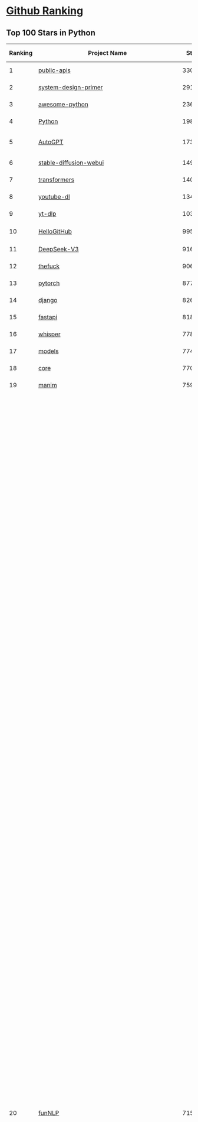 [Github Ranking](../README.md)
==========

## Top 100 Stars in Python

| Ranking | Project Name | Stars | Forks | Language | Open Issues | Description | Last Commit |
| ------- | ------------ | ----- | ----- | -------- | ----------- | ----------- | ----------- |
| 1 | [public-apis](https://github.com/public-apis/public-apis) | 330609 | 34994 | Python | 55 | A collective list of free APIs | 2024-10-31T19:50:02Z |
| 2 | [system-design-primer](https://github.com/donnemartin/system-design-primer) | 291454 | 48429 | Python | 235 | Learn how to design large-scale systems. Prep for the system design interview.  Includes Anki flashcards. | 2024-12-02T01:10:39Z |
| 3 | [awesome-python](https://github.com/vinta/awesome-python) | 236684 | 25389 | Python | 0 | An opinionated list of awesome Python frameworks, libraries, software and resources. | 2024-08-11T17:10:18Z |
| 4 | [Python](https://github.com/TheAlgorithms/Python) | 198242 | 46391 | Python | 63 | All Algorithms implemented in Python | 2025-03-10T17:57:31Z |
| 5 | [AutoGPT](https://github.com/Significant-Gravitas/AutoGPT) | 173118 | 45291 | Python | 178 | AutoGPT is the vision of accessible AI for everyone, to use and to build on. Our mission is to provide the tools, so that you can focus on what matters. | 2025-03-11T02:59:11Z |
| 6 | [stable-diffusion-webui](https://github.com/AUTOMATIC1111/stable-diffusion-webui) | 149187 | 27859 | Python | 2309 | Stable Diffusion web UI | 2025-03-04T16:11:29Z |
| 7 | [transformers](https://github.com/huggingface/transformers) | 140952 | 28233 | Python | 1022 | 🤗 Transformers: State-of-the-art Machine Learning for Pytorch, TensorFlow, and JAX. | 2025-03-10T20:14:19Z |
| 8 | [youtube-dl](https://github.com/ytdl-org/youtube-dl) | 134598 | 10234 | Python | 3689 | Command-line program to download videos from YouTube.com and other video sites | 2025-03-11T02:00:24Z |
| 9 | [yt-dlp](https://github.com/yt-dlp/yt-dlp) | 103655 | 8131 | Python | 1519 | A feature-rich command-line audio/video downloader | 2025-03-07T21:14:38Z |
| 10 | [HelloGitHub](https://github.com/521xueweihan/HelloGitHub) | 99520 | 9833 | Python | 196 | :octocat: 分享 GitHub 上有趣、入门级的开源项目。Share interesting, entry-level open source projects on GitHub. | 2025-03-10T10:04:23Z |
| 11 | [DeepSeek-V3](https://github.com/deepseek-ai/DeepSeek-V3) | 91668 | 14844 | Python | 103 | None | 2025-02-24T03:50:20Z |
| 12 | [thefuck](https://github.com/nvbn/thefuck) | 90642 | 3640 | Python | 277 | Magnificent app which corrects your previous console command. | 2024-07-19T14:56:13Z |
| 13 | [pytorch](https://github.com/pytorch/pytorch) | 87756 | 23563 | Python | 14612 | Tensors and Dynamic neural networks in Python with strong GPU acceleration | 2025-03-11T04:03:20Z |
| 14 | [django](https://github.com/django/django) | 82655 | 32356 | Python | 0 | The Web framework for perfectionists with deadlines. | 2025-03-10T20:48:25Z |
| 15 | [fastapi](https://github.com/fastapi/fastapi) | 81853 | 7067 | Python | 53 | FastAPI framework, high performance, easy to learn, fast to code, ready for production | 2025-03-10T17:28:24Z |
| 16 | [whisper](https://github.com/openai/whisper) | 77863 | 9330 | Python | 0 | Robust Speech Recognition via Large-Scale Weak Supervision | 2025-01-04T20:56:17Z |
| 17 | [models](https://github.com/tensorflow/models) | 77431 | 45665 | Python | 1063 | Models and examples built with TensorFlow | 2025-03-11T00:03:26Z |
| 18 | [core](https://github.com/home-assistant/core) | 77028 | 32826 | Python | 2823 | :house_with_garden: Open source home automation that puts local control and privacy first. | 2025-03-11T03:05:46Z |
| 19 | [manim](https://github.com/3b1b/manim) | 75930 | 6598 | Python | 438 | Animation engine for explanatory math videos | 2025-02-26T15:52:59Z |
| 20 | [funNLP](https://github.com/fighting41love/funNLP) | 71531 | 14730 | Python | 30 | 中英文敏感词、语言检测、中外手机/电话归属地/运营商查询、名字推断性别、手机号抽取、身份证抽取、邮箱抽取、中日文人名库、中文缩写库、拆字词典、词汇情感值、停用词、反动词表、暴恐词表、繁简体转换、英文模拟中文发音、汪峰歌词生成器、职业名称词库、同义词库、反义词库、否定词库、汽车品牌词库、汽车零件词库、连续英文切割、各种中文词向量、公司名字大全、古诗词库、IT词库、财经词库、成语词库、地名词库、历史名人词库、诗词词库、医学词库、饮食词库、法律词库、汽车词库、动物词库、中文聊天语料、中文谣言数据、百度中文问答数据集、句子相似度匹配算法集合、bert资源、文本生成&摘要相关工具、cocoNLP信息抽取工具、国内电话号码正则匹配、清华大学XLORE:中英文跨语言百科知识图谱、清华大学人工智能技术系列报告、自然语言生成、NLU太难了系列、自动对联数据及机器人、用户名黑名单列表、罪名法务名词及分类模型、微信公众号语料、cs224n深度学习自然语言处理课程、中文手写汉字识别、中文自然语言处理 语料/数据集、变量命名神器、分词语料库+代码、任务型对话英文数据集、ASR 语音数据集 + 基于深度学习的中文语音识别系统、笑声检测器、Microsoft多语言数字/单位/如日期时间识别包、中华新华字典数据库及api(包括常用歇后语、成语、词语和汉字)、文档图谱自动生成、SpaCy 中文模型、Common Voice语音识别数据集新版、神经网络关系抽取、基于bert的命名实体识别、关键词(Keyphrase)抽取包pke、基于医疗领域知识图谱的问答系统、基于依存句法与语义角色标注的事件三元组抽取、依存句法分析4万句高质量标注数据、cnocr：用来做中文OCR的Python3包、中文人物关系知识图谱项目、中文nlp竞赛项目及代码汇总、中文字符数据、speech-aligner: 从“人声语音”及其“语言文本”产生音素级别时间对齐标注的工具、AmpliGraph: 知识图谱表示学习(Python)库：知识图谱概念链接预测、Scattertext 文本可视化(python)、语言/知识表示工具：BERT & ERNIE、中文对比英文自然语言处理NLP的区别综述、Synonyms中文近义词工具包、HarvestText领域自适应文本挖掘工具（新词发现-情感分析-实体链接等）、word2word：(Python)方便易用的多语言词-词对集：62种语言/3,564个多语言对、语音识别语料生成工具：从具有音频/字幕的在线视频创建自动语音识别(ASR)语料库、构建医疗实体识别的模型（包含词典和语料标注）、单文档非监督的关键词抽取、Kashgari中使用gpt-2语言模型、开源的金融投资数据提取工具、文本自动摘要库TextTeaser: 仅支持英文、人民日报语料处理工具集、一些关于自然语言的基本模型、基于14W歌曲知识库的问答尝试--功能包括歌词接龙and已知歌词找歌曲以及歌曲歌手歌词三角关系的问答、基于Siamese bilstm模型的相似句子判定模型并提供训练数据集和测试数据集、用Transformer编解码模型实现的根据Hacker News文章标题自动生成评论、用BERT进行序列标记和文本分类的模板代码、LitBank：NLP数据集——支持自然语言处理和计算人文学科任务的100部带标记英文小说语料、百度开源的基准信息抽取系统、虚假新闻数据集、Facebook: LAMA语言模型分析，提供Transformer-XL/BERT/ELMo/GPT预训练语言模型的统一访问接口、CommonsenseQA：面向常识的英文QA挑战、中文知识图谱资料、数据及工具、各大公司内部里大牛分享的技术文档 PDF 或者 PPT、自然语言生成SQL语句（英文）、中文NLP数据增强（EDA）工具、英文NLP数据增强工具 、基于医药知识图谱的智能问答系统、京东商品知识图谱、基于mongodb存储的军事领域知识图谱问答项目、基于远监督的中文关系抽取、语音情感分析、中文ULMFiT-情感分析-文本分类-语料及模型、一个拍照做题程序、世界各国大规模人名库、一个利用有趣中文语料库 qingyun 训练出来的中文聊天机器人、中文聊天机器人seqGAN、省市区镇行政区划数据带拼音标注、教育行业新闻语料库包含自动文摘功能、开放了对话机器人-知识图谱-语义理解-自然语言处理工具及数据、中文知识图谱：基于百度百科中文页面-抽取三元组信息-构建中文知识图谱、masr: 中文语音识别-提供预训练模型-高识别率、Python音频数据增广库、中文全词覆盖BERT及两份阅读理解数据、ConvLab：开源多域端到端对话系统平台、中文自然语言处理数据集、基于最新版本rasa搭建的对话系统、基于TensorFlow和BERT的管道式实体及关系抽取、一个小型的证券知识图谱/知识库、复盘所有NLP比赛的TOP方案、OpenCLaP：多领域开源中文预训练语言模型仓库、UER：基于不同语料+编码器+目标任务的中文预训练模型仓库、中文自然语言处理向量合集、基于金融-司法领域(兼有闲聊性质)的聊天机器人、g2pC：基于上下文的汉语读音自动标记模块、Zincbase 知识图谱构建工具包、诗歌质量评价/细粒度情感诗歌语料库、快速转化「中文数字」和「阿拉伯数字」、百度知道问答语料库、基于知识图谱的问答系统、jieba_fast 加速版的jieba、正则表达式教程、中文阅读理解数据集、基于BERT等最新语言模型的抽取式摘要提取、Python利用深度学习进行文本摘要的综合指南、知识图谱深度学习相关资料整理、维基大规模平行文本语料、StanfordNLP 0.2.0：纯Python版自然语言处理包、NeuralNLP-NeuralClassifier：腾讯开源深度学习文本分类工具、端到端的封闭域对话系统、中文命名实体识别：NeuroNER vs. BertNER、新闻事件线索抽取、2019年百度的三元组抽取比赛：“科学空间队”源码、基于依存句法的开放域文本知识三元组抽取和知识库构建、中文的GPT2训练代码、ML-NLP - 机器学习(Machine Learning)NLP面试中常考到的知识点和代码实现、nlp4han:中文自然语言处理工具集(断句/分词/词性标注/组块/句法分析/语义分析/NER/N元语法/HMM/代词消解/情感分析/拼写检查、XLM：Facebook的跨语言预训练语言模型、用基于BERT的微调和特征提取方法来进行知识图谱百度百科人物词条属性抽取、中文自然语言处理相关的开放任务-数据集-当前最佳结果、CoupletAI - 基于CNN+Bi-LSTM+Attention 的自动对对联系统、抽象知识图谱、MiningZhiDaoQACorpus - 580万百度知道问答数据挖掘项目、brat rapid annotation tool: 序列标注工具、大规模中文知识图谱数据：1.4亿实体、数据增强在机器翻译及其他nlp任务中的应用及效果、allennlp阅读理解:支持多种数据和模型、PDF表格数据提取工具 、 Graphbrain：AI开源软件库和科研工具，目的是促进自动意义提取和文本理解以及知识的探索和推断、简历自动筛选系统、基于命名实体识别的简历自动摘要、中文语言理解测评基准，包括代表性的数据集&基准模型&语料库&排行榜、树洞 OCR 文字识别 、从包含表格的扫描图片中识别表格和文字、语声迁移、Python口语自然语言处理工具集(英文)、 similarity：相似度计算工具包，java编写、海量中文预训练ALBERT模型 、Transformers 2.0 、基于大规模音频数据集Audioset的音频增强 、Poplar：网页版自然语言标注工具、图片文字去除，可用于漫画翻译 、186种语言的数字叫法库、Amazon发布基于知识的人-人开放领域对话数据集 、中文文本纠错模块代码、繁简体转换 、 Python实现的多种文本可读性评价指标、类似于人名/地名/组织机构名的命名体识别数据集 、东南大学《知识图谱》研究生课程(资料)、. 英文拼写检查库 、 wwsearch是企业微信后台自研的全文检索引擎、CHAMELEON：深度学习新闻推荐系统元架构 、 8篇论文梳理BERT相关模型进展与反思、DocSearch：免费文档搜索引擎、 LIDA：轻量交互式对话标注工具 、aili - the fastest in-memory index in the East 东半球最快并发索引 、知识图谱车音工作项目、自然语言生成资源大全 、中日韩分词库mecab的Python接口库、中文文本摘要/关键词提取、汉字字符特征提取器 (featurizer)，提取汉字的特征（发音特征、字形特征）用做深度学习的特征、中文生成任务基准测评 、中文缩写数据集、中文任务基准测评 - 代表性的数据集-基准(预训练)模型-语料库-baseline-工具包-排行榜、PySS3：面向可解释AI的SS3文本分类器机器可视化工具 、中文NLP数据集列表、COPE - 格律诗编辑程序、doccano：基于网页的开源协同多语言文本标注工具 、PreNLP：自然语言预处理库、简单的简历解析器，用来从简历中提取关键信息、用于中文闲聊的GPT2模型：GPT2-chitchat、基于检索聊天机器人多轮响应选择相关资源列表(Leaderboards、Datasets、Papers)、(Colab)抽象文本摘要实现集锦(教程 、词语拼音数据、高效模糊搜索工具、NLP数据增广资源集、微软对话机器人框架 、 GitHub Typo Corpus：大规模GitHub多语言拼写错误/语法错误数据集、TextCluster：短文本聚类预处理模块 Short text cluster、面向语音识别的中文文本规范化、BLINK：最先进的实体链接库、BertPunc：基于BERT的最先进标点修复模型、Tokenizer：快速、可定制的文本词条化库、中文语言理解测评基准，包括代表性的数据集、基准(预训练)模型、语料库、排行榜、spaCy 医学文本挖掘与信息提取 、 NLP任务示例项目代码集、 python拼写检查库、chatbot-list - 行业内关于智能客服、聊天机器人的应用和架构、算法分享和介绍、语音质量评价指标(MOSNet, BSSEval, STOI, PESQ, SRMR)、 用138GB语料训练的法文RoBERTa预训练语言模型 、BERT-NER-Pytorch：三种不同模式的BERT中文NER实验、无道词典 - 有道词典的命令行版本，支持英汉互查和在线查询、2019年NLP亮点回顾、 Chinese medical dialogue data 中文医疗对话数据集 、最好的汉字数字(中文数字)-阿拉伯数字转换工具、 基于百科知识库的中文词语多词义/义项获取与特定句子词语语义消歧、awesome-nlp-sentiment-analysis - 情感分析、情绪原因识别、评价对象和评价词抽取、LineFlow：面向所有深度学习框架的NLP数据高效加载器、中文医学NLP公开资源整理 、MedQuAD：(英文)医学问答数据集、将自然语言数字串解析转换为整数和浮点数、Transfer Learning in Natural Language Processing (NLP) 、面向语音识别的中文/英文发音辞典、Tokenizers：注重性能与多功能性的最先进分词器、CLUENER 细粒度命名实体识别 Fine Grained Named Entity Recognition、 基于BERT的中文命名实体识别、中文谣言数据库、NLP数据集/基准任务大列表、nlp相关的一些论文及代码, 包括主题模型、词向量(Word Embedding)、命名实体识别(NER)、文本分类(Text Classificatin)、文本生成(Text Generation)、文本相似性(Text Similarity)计算等，涉及到各种与nlp相关的算法，基于keras和tensorflow 、Python文本挖掘/NLP实战示例、 Blackstone：面向非结构化法律文本的spaCy pipeline和NLP模型通过同义词替换实现文本“变脸” 、中文 预训练 ELECTREA 模型: 基于对抗学习 pretrain Chinese Model 、albert-chinese-ner - 用预训练语言模型ALBERT做中文NER 、基于GPT2的特定主题文本生成/文本增广、开源预训练语言模型合集、多语言句向量包、编码、标记和实现：一种可控高效的文本生成方法、 英文脏话大列表 、attnvis：GPT2、BERT等transformer语言模型注意力交互可视化、CoVoST：Facebook发布的多语种语音-文本翻译语料库，包括11种语言(法语、德语、荷兰语、俄语、西班牙语、意大利语、土耳其语、波斯语、瑞典语、蒙古语和中文)的语音、文字转录及英文译文、Jiagu自然语言处理工具 - 以BiLSTM等模型为基础，提供知识图谱关系抽取 中文分词 词性标注 命名实体识别 情感分析 新词发现 关键词 文本摘要 文本聚类等功能、用unet实现对文档表格的自动检测，表格重建、NLP事件提取文献资源列表 、 金融领域自然语言处理研究资源大列表、CLUEDatasetSearch - 中英文NLP数据集：搜索所有中文NLP数据集，附常用英文NLP数据集 、medical_NER - 中文医学知识图谱命名实体识别 、(哈佛)讲因果推理的免费书、知识图谱相关学习资料/数据集/工具资源大列表、Forte：灵活强大的自然语言处理pipeline工具集 、Python字符串相似性算法库、PyLaia：面向手写文档分析的深度学习工具包、TextFooler：针对文本分类/推理的对抗文本生成模块、Haystack：灵活、强大的可扩展问答(QA)框架、中文关键短语抽取工具 | 2024-05-10T07:38:24Z |
| 21 | [ComfyUI](https://github.com/comfyanonymous/ComfyUI) | 70461 | 7604 | Python | 2018 | The most powerful and modular diffusion model GUI, api and backend with a graph/nodes interface. | 2025-03-11T00:44:05Z |
| 22 | [devops-exercises](https://github.com/bregman-arie/devops-exercises) | 70072 | 15628 | Python | 33 | Linux, Jenkins, AWS, SRE, Prometheus, Docker, Python, Ansible, Git, Kubernetes, Terraform, OpenStack, SQL, NoSQL, Azure, GCP, DNS, Elastic, Network, Virtualization. DevOps Interview Questions | 2025-01-25T17:57:43Z |
| 23 | [flask](https://github.com/pallets/flask) | 69023 | 16314 | Python | 5 | The Python micro framework for building web applications. | 2025-01-05T17:10:05Z |
| 24 | [screenshot-to-code](https://github.com/abi/screenshot-to-code) | 68952 | 8479 | Python | 96 | Drop in a screenshot and convert it to clean code (HTML/Tailwind/React/Vue) | 2025-02-25T21:04:08Z |
| 25 | [gpt_academic](https://github.com/binary-husky/gpt_academic) | 67843 | 8319 | Python | 249 | 为GPT/GLM等LLM大语言模型提供实用化交互接口，特别优化论文阅读/润色/写作体验，模块化设计，支持自定义快捷按钮&函数插件，支持Python和C++等项目剖析&自译解功能，PDF/LaTex论文翻译&总结功能，支持并行问询多种LLM模型，支持chatglm3等本地模型。接入通义千问, deepseekcoder, 讯飞星火, 文心一言, llama2, rwkv, claude2, moss等。 | 2025-03-10T15:44:57Z |
| 26 | [awesome-machine-learning](https://github.com/josephmisiti/awesome-machine-learning) | 67161 | 14806 | Python | 0 | A curated list of awesome Machine Learning frameworks, libraries and software. | 2025-02-13T13:51:00Z |
| 27 | [d2l-zh](https://github.com/d2l-ai/d2l-zh) | 66795 | 11360 | Python | 0 | 《动手学深度学习》：面向中文读者、能运行、可讨论。中英文版被70多个国家的500多所大学用于教学。 | 2024-07-30T09:32:19Z |
| 28 | [cpython](https://github.com/python/cpython) | 65684 | 31281 | Python | 7210 | The Python programming language | 2025-03-11T02:57:35Z |
| 29 | [ansible](https://github.com/ansible/ansible) | 64271 | 23991 | Python | 554 | Ansible is a radically simple IT automation platform that makes your applications and systems easier to deploy and maintain. Automate everything from code deployment to network configuration to cloud management, in a language that approaches plain English, using SSH, with no agents to install on remote systems. https://docs.ansible.com. | 2025-03-10T16:35:10Z |
| 30 | [gpt4free](https://github.com/xtekky/gpt4free) | 63781 | 13560 | Python | 27 | The official gpt4free repository \| various collection of powerful language models \| o3 and deepseek r1, gpt-4.5 | 2025-03-11T01:49:26Z |
| 31 | [PayloadsAllTheThings](https://github.com/swisskyrepo/PayloadsAllTheThings) | 63780 | 15098 | Python | 0 | A list of useful payloads and bypass for Web Application Security and Pentest/CTF | 2025-03-07T11:16:15Z |
| 32 | [sherlock](https://github.com/sherlock-project/sherlock) | 62923 | 7257 | Python | 84 | Hunt down social media accounts by username across social networks | 2025-02-17T06:07:27Z |
| 33 | [keras](https://github.com/keras-team/keras) | 62673 | 19536 | Python | 224 | Deep Learning for humans | 2025-03-11T02:24:10Z |
| 34 | [scikit-learn](https://github.com/scikit-learn/scikit-learn) | 61377 | 25667 | Python | 1583 | scikit-learn: machine learning in Python | 2025-03-10T21:57:42Z |
| 35 | [new-pac](https://github.com/Alvin9999/new-pac) | 59233 | 9786 | Python | 423 | 翻墙-科学上网、自由上网、免费科学上网、免费翻墙、fanqiang、油管youtube/视频下载、软件、VPN、一键翻墙浏览器，vps一键搭建翻墙服务器脚本/教程，免费shadowsocks/ss/ssr/v2ray/goflyway账号/节点，翻墙梯子，电脑、手机、iOS、安卓、windows、Mac、Linux、路由器翻墙、科学上网、youtube视频下载、youtube油管镜像/免翻墙网站、美区apple id共享账号、翻墙-科学上网-梯子 | 2025-03-11T04:02:17Z |
| 36 | [annotated_deep_learning_paper_implementations](https://github.com/labmlai/annotated_deep_learning_paper_implementations) | 59119 | 5996 | Python | 31 | 🧑‍🏫 60+ Implementations/tutorials of deep learning papers with side-by-side notes 📝; including transformers (original, xl, switch, feedback, vit, ...), optimizers (adam, adabelief, sophia, ...), gans(cyclegan, stylegan2, ...), 🎮 reinforcement learning (ppo, dqn), capsnet, distillation, ... 🧠 | 2024-08-24T09:18:59Z |
| 37 | [open-interpreter](https://github.com/OpenInterpreter/open-interpreter) | 58669 | 5002 | Python | 211 | A natural language interface for computers | 2025-01-24T13:02:04Z |
| 38 | [localstack](https://github.com/localstack/localstack) | 57990 | 4102 | Python | 269 | 💻 A fully functional local AWS cloud stack. Develop and test your cloud & Serverless apps offline | 2025-03-10T23:34:11Z |
| 39 | [llama](https://github.com/meta-llama/llama) | 57828 | 9714 | Python | 423 | Inference code for Llama models | 2025-01-26T21:42:26Z |
| 40 | [private-gpt](https://github.com/zylon-ai/private-gpt) | 55398 | 7421 | Python | 240 | Interact with your documents using the power of GPT, 100% privately, no data leaks | 2024-11-13T19:30:32Z |
| 41 | [you-get](https://github.com/soimort/you-get) | 55279 | 9733 | Python | 0 | :arrow_double_down: Dumb downloader that scrapes the web | 2025-01-04T02:13:08Z |
| 42 | [scrapy](https://github.com/scrapy/scrapy) | 54487 | 10696 | Python | 436 | Scrapy, a fast high-level web crawling & scraping framework for Python. | 2025-03-11T00:24:07Z |
| 43 | [face_recognition](https://github.com/ageitgey/face_recognition) | 54319 | 13568 | Python | 760 | The world's simplest facial recognition api for Python and the command line | 2024-08-21T06:22:36Z |
| 44 | [Real-Time-Voice-Cloning](https://github.com/CorentinJ/Real-Time-Voice-Cloning) | 53688 | 8905 | Python | 199 | Clone a voice in 5 seconds to generate arbitrary speech in real-time | 2024-08-14T19:54:03Z |
| 45 | [faceswap](https://github.com/deepfakes/faceswap) | 53440 | 13349 | Python | 31 | Deepfakes Software For All | 2025-02-26T17:55:37Z |
| 46 | [gpt-engineer](https://github.com/AntonOsika/gpt-engineer) | 53323 | 6970 | Python | 22 | CLI platform to experiment with codegen. Precursor to: https://lovable.dev | 2024-11-17T22:47:32Z |
| 47 | [openpilot](https://github.com/commaai/openpilot) | 52841 | 9524 | Python | 119 | openpilot is an operating system for robotics. Currently, it upgrades the driver assistance system on 275+ supported cars. | 2025-03-11T03:15:08Z |
| 48 | [yolov5](https://github.com/ultralytics/yolov5) | 52801 | 16752 | Python | 209 | YOLOv5 🚀 in PyTorch > ONNX > CoreML > TFLite | 2025-01-30T16:42:48Z |
| 49 | [requests](https://github.com/psf/requests) | 52592 | 9401 | Python | 190 | A simple, yet elegant, HTTP library. | 2025-02-20T18:43:14Z |
| 50 | [hackingtool](https://github.com/Z4nzu/hackingtool) | 51844 | 5587 | Python | 48 | ALL IN ONE Hacking Tool For Hackers | 2025-03-03T15:17:19Z |
| 51 | [MetaGPT](https://github.com/geekan/MetaGPT) | 51511 | 6076 | Python | 54 | 🌟 The Multi-Agent Framework: First AI Software Company, Towards Natural Language Programming | 2025-03-10T14:50:52Z |
| 52 | [rich](https://github.com/Textualize/rich) | 51167 | 1797 | Python | 202 | Rich is a Python library for rich text and beautiful formatting in the terminal. | 2024-12-02T16:01:57Z |
| 53 | [langflow](https://github.com/langflow-ai/langflow) | 50999 | 5604 | Python | 337 | Langflow is a low-code app builder for RAG and multi-agent AI applications. It’s Python-based and agnostic to any model, API, or database. | 2025-03-11T03:19:56Z |
| 54 | [grok-1](https://github.com/xai-org/grok-1) | 50228 | 8369 | Python | 80 | Grok open release | 2024-08-30T04:17:25Z |
| 55 | [OpenHands](https://github.com/All-Hands-AI/OpenHands) | 50002 | 5486 | Python | 237 | 🙌 OpenHands: Code Less, Make More | 2025-03-11T01:05:15Z |
| 56 | [professional-programming](https://github.com/charlax/professional-programming) | 47401 | 3759 | Python | 0 | A collection of learning resources for curious software engineers | 2025-03-08T20:02:34Z |
| 57 | [PaddleOCR](https://github.com/PaddlePaddle/PaddleOCR) | 47171 | 8054 | Python | 33 | Awesome multilingual OCR toolkits based on PaddlePaddle (practical ultra lightweight OCR system, support 80+ languages recognition, provide data annotation and synthesis tools, support training and deployment among server, mobile, embedded and IoT devices) | 2025-03-10T14:10:24Z |
| 58 | [big-list-of-naughty-strings](https://github.com/minimaxir/big-list-of-naughty-strings) | 46989 | 2151 | Python | 69 | The Big List of Naughty Strings is a list of strings which have a high probability of causing issues when used as user-input data. | 2024-04-18T03:26:59Z |
| 59 | [30-Days-Of-Python](https://github.com/Asabeneh/30-Days-Of-Python) | 44998 | 8606 | Python | 50 | 30 days of Python programming challenge is a step-by-step guide to learn the Python programming language in 30 days. This challenge may take more than100 days, follow your own pace.  These videos may help too: https://www.youtube.com/channel/UC7PNRuno1rzYPb1xLa4yktw | 2025-02-11T09:58:01Z |
| 60 | [pandas](https://github.com/pandas-dev/pandas) | 44802 | 18316 | Python | 3623 | Flexible and powerful data analysis / manipulation library for Python, providing labeled data structures similar to R data.frame objects, statistical functions, and much more | 2025-03-10T17:32:55Z |
| 61 | [Deep-Live-Cam](https://github.com/hacksider/Deep-Live-Cam) | 44551 | 6567 | Python | 14 | real time face swap and one-click video deepfake with only a single image | 2025-03-06T06:05:28Z |
| 62 | [Fooocus](https://github.com/lllyasviel/Fooocus) | 43699 | 6596 | Python | 203 | Focus on prompting and generating | 2025-01-24T10:55:35Z |
| 63 | [LLaMA-Factory](https://github.com/hiyouga/LLaMA-Factory) | 43668 | 5345 | Python | 344 | Unified Efficient Fine-Tuning of 100+ LLMs & VLMs (ACL 2024) | 2025-03-10T17:15:49Z |
| 64 | [text-generation-webui](https://github.com/oobabooga/text-generation-webui) | 42819 | 5523 | Python | 208 | A Gradio web UI for Large Language Models with support for multiple inference backends. | 2025-03-10T20:55:49Z |
| 65 | [GPT-SoVITS](https://github.com/RVC-Boss/GPT-SoVITS) | 42067 | 4691 | Python | 724 | 1 min voice data can also be used to train a good TTS model! (few shot voice cloning) | 2025-03-05T10:22:01Z |
| 66 | [odoo](https://github.com/odoo/odoo) | 41167 | 26732 | Python | 3058 | Odoo. Open Source Apps To Grow Your Business. | 2025-03-11T01:15:14Z |
| 67 | [autogen](https://github.com/microsoft/autogen) | 41150 | 6119 | Python | 465 | A programming framework for agentic AI 🤖 PyPi: autogen-agentchat Discord: https://aka.ms/autogen-discord Office Hour: https://aka.ms/autogen-officehour | 2025-03-10T23:53:53Z |
| 68 | [python-patterns](https://github.com/faif/python-patterns) | 41044 | 6957 | Python | 10 | A collection of design patterns/idioms in Python | 2024-09-05T20:53:59Z |
| 69 | [vllm](https://github.com/vllm-project/vllm) | 41028 | 6183 | Python | 1414 | A high-throughput and memory-efficient inference and serving engine for LLMs | 2025-03-11T04:03:41Z |
| 70 | [ChatGLM-6B](https://github.com/THUDM/ChatGLM-6B) | 41027 | 5232 | Python | 556 | ChatGLM-6B: An Open Bilingual Dialogue Language Model \| 开源双语对话语言模型 | 2024-06-27T04:05:25Z |
| 71 | [ColossalAI](https://github.com/hpcaitech/ColossalAI) | 40573 | 4477 | Python | 419 | Making large AI models cheaper, faster and more accessible | 2025-03-11T02:17:40Z |
| 72 | [stablediffusion](https://github.com/Stability-AI/stablediffusion) | 40409 | 5174 | Python | 244 | High-Resolution Image Synthesis with Latent Diffusion Models | 2024-10-10T21:28:57Z |
| 73 | [diagrams](https://github.com/mingrammer/diagrams) | 40380 | 2596 | Python | 305 | :art: Diagram as Code for prototyping cloud system architectures | 2025-03-10T23:35:42Z |
| 74 | [ailearning](https://github.com/apachecn/ailearning) | 40286 | 11517 | Python | 2 | AiLearning：数据分析+机器学习实战+线性代数+PyTorch+NLTK+TF2 | 2024-11-12T16:21:55Z |
| 75 | [sentry](https://github.com/getsentry/sentry) | 40229 | 4280 | Python | 2143 | Developer-first error tracking and performance monitoring | 2025-03-11T03:53:28Z |
| 76 | [nanoGPT](https://github.com/karpathy/nanoGPT) | 39966 | 6555 | Python | 220 | The simplest, fastest repository for training/finetuning medium-sized GPTs. | 2024-12-09T23:53:04Z |
| 77 | [black](https://github.com/psf/black) | 39898 | 2554 | Python | 332 | The uncompromising Python code formatter | 2025-03-06T02:26:01Z |
| 78 | [browser-use](https://github.com/browser-use/browser-use) | 39865 | 4072 | Python | 297 | Make websites accessible for AI agents | 2025-03-03T00:24:40Z |
| 79 | [markitdown](https://github.com/microsoft/markitdown) | 39822 | 1853 | Python | 143 | Python tool for converting files and office documents to Markdown. | 2025-03-10T23:17:52Z |
| 80 | [llama_index](https://github.com/run-llama/llama_index) | 39809 | 5675 | Python | 686 | LlamaIndex is the leading framework for building LLM-powered agents over your data. | 2025-03-10T15:41:19Z |
| 81 | [airflow](https://github.com/apache/airflow) | 39098 | 14781 | Python | 1122 | Apache Airflow - A platform to programmatically author, schedule, and monitor workflows | 2025-03-11T02:38:09Z |
| 82 | [cheat.sh](https://github.com/chubin/cheat.sh) | 39069 | 1808 | Python | 120 | the only cheat sheet you need | 2025-02-01T13:32:00Z |
| 83 | [Deep-Learning-Papers-Reading-Roadmap](https://github.com/floodsung/Deep-Learning-Papers-Reading-Roadmap) | 38829 | 7348 | Python | 50 | Deep Learning papers reading roadmap for anyone who are eager to learn this amazing tech! | 2022-11-27T13:18:32Z |
| 84 | [bert](https://github.com/google-research/bert) | 38795 | 9670 | Python | 791 | TensorFlow code and pre-trained models for BERT | 2024-07-23T23:39:41Z |
| 85 | [TTS](https://github.com/coqui-ai/TTS) | 38315 | 4801 | Python | 12 | 🐸💬 - a deep learning toolkit for Text-to-Speech, battle-tested in research and production | 2024-08-16T12:07:14Z |
| 86 | [mitmproxy](https://github.com/mitmproxy/mitmproxy) | 38291 | 4129 | Python | 326 | An interactive TLS-capable intercepting HTTP proxy for penetration testers and software developers. | 2025-03-09T11:47:36Z |
| 87 | [streamlit](https://github.com/streamlit/streamlit) | 38076 | 3304 | Python | 966 | Streamlit — A faster way to build and share data apps. | 2025-03-11T04:01:00Z |
| 88 | [FastChat](https://github.com/lm-sys/FastChat) | 38073 | 4652 | Python | 802 | An open platform for training, serving, and evaluating large language models. Release repo for Vicuna and Chatbot Arena. | 2025-03-01T06:43:01Z |
| 89 | [WeChatMsg](https://github.com/LC044/WeChatMsg) | 37935 | 3913 | Python | 60 | 提取微信聊天记录，将其导出成HTML、Word、Excel文档永久保存，对聊天记录进行分析生成年度聊天报告，用聊天数据训练专属于个人的AI聊天助手 | 2025-01-02T13:14:29Z |
| 90 | [ultralytics](https://github.com/ultralytics/ultralytics) | 37713 | 7323 | Python | 541 | Ultralytics YOLO11 🚀 | 2025-03-11T04:01:25Z |
| 91 | [quivr](https://github.com/QuivrHQ/quivr) | 37503 | 3635 | Python | 27 | Opiniated RAG for integrating GenAI in your apps 🧠   Focus on your product rather than the RAG. Easy integration in existing products with customisation!  Any LLM: GPT4, Groq, Llama. Any Vectorstore: PGVector, Faiss. Any Files. Anyway you want.  | 2025-03-07T10:38:03Z |
| 92 | [DeepSpeed](https://github.com/deepspeedai/DeepSpeed) | 37305 | 4288 | Python | 1015 | DeepSpeed is a deep learning optimization library that makes distributed training and inference easy, efficient, and effective. | 2025-03-11T00:04:21Z |
| 93 | [Open-Assistant](https://github.com/LAION-AI/Open-Assistant) | 37248 | 3262 | Python | 226 | OpenAssistant is a chat-based assistant that understands tasks, can interact with third-party systems, and retrieve information dynamically to do so. | 2024-08-17T01:55:35Z |
| 94 | [freqtrade](https://github.com/freqtrade/freqtrade) | 37131 | 7307 | Python | 35 | Free, open source crypto trading bot | 2025-03-11T03:11:16Z |
| 95 | [python-cheatsheet](https://github.com/gto76/python-cheatsheet) | 36955 | 6583 | Python | 5 | Comprehensive Python Cheatsheet | 2025-03-09T23:23:51Z |
| 96 | [interview_internal_reference](https://github.com/0voice/interview_internal_reference) | 36828 | 9462 | Python | 28 | 2023年最新总结，阿里，腾讯，百度，美团，头条等技术面试题目，以及答案，专家出题人分析汇总。 | 2024-05-20T12:04:02Z |
| 97 | [gradio](https://github.com/gradio-app/gradio) | 36711 | 2786 | Python | 459 | Build and share delightful machine learning apps, all in Python. 🌟 Star to support our work! | 2025-03-11T01:14:02Z |
| 98 | [OpenBB](https://github.com/OpenBB-finance/OpenBB) | 36691 | 3324 | Python | 38 | Investment Research for Everyone, Everywhere. | 2025-03-10T16:04:48Z |
| 99 | [GFPGAN](https://github.com/TencentARC/GFPGAN) | 36413 | 6039 | Python | 355 | GFPGAN aims at developing Practical Algorithms for Real-world Face Restoration. | 2024-07-26T18:44:02Z |
| 100 | [wtfpython](https://github.com/satwikkansal/wtfpython) | 36067 | 2666 | Python | 64 | What the f*ck Python? 😱 | 2025-03-06T07:35:23Z |

